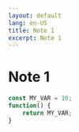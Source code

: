 ```yaml
---
layout: default
lang: en-US
title: Note 1
excerpt: Note 1
---
```


# Note 1


```javascript
const MY_VAR = 10;
function() {
    return MY_VAR;
}
```